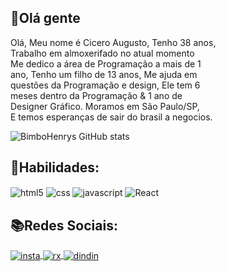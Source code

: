 ## 👋Olá gente
<p>Olá, Meu nome é Cicero Augusto, Tenho 38 anos, <br> Trabalho em almoxerifado no atual momento<br>Me dedico a área de Programação a mais de 1 <br>ano, Tenho um filho de 13 anos, Me ajuda em <br>questões da Programação e design, Ele tem 6 <br>meses dentro da Programação & 1 ano de <br>Designer Gráfico. Moramos em São Paulo/SP,<br>
E temos esperanças de sair do brasil a negocios.

![BimboHenrys GitHub stats](https://github-readme-stats.vercel.app/api?username=BimboHenrys&show_icons=true&theme=gruvbox)

## 🧾Habilidades:

<div id="div1" style="display: inline-block;"> 
<img align="center" alt="html5" src="https://img.shields.io/badge/HTML5-E34F26?style=for-the-badge&logo=html5&logoColor=white">

<img align="center" alt="css" src="https://img.shields.io/badge/CSS-239120?&style=for-the-badge&logo=css3&logoColor=white">

<img align="center" alt="javascript" src="https://img.shields.io/badge/JavaScript-F7DF1E?style=for-the-badge&logo=javascript&logoColor=black">

<img align="center" alt="React" src="https://img.shields.io/badge/React-20232A?style=for-the-badge&logo=react&logoColor=61DAFB">
</div>

## 📚Redes Sociais:

<div id="div2" style="display: inline-block;"> 
<a href="" target="blank">
<img align="center" alt="insta" src="https://img.shields.io/badge/Instagram-E4405F?style=for-the-badge&logo=instagram&logoColor=white">
<a>
<a href="https://www.twitch.tv/bimbohenrys" target="blank">
<img align="center" alt="rx" src="https://img.shields.io/badge/Twitch-9146FF?style=for-the-badge&logo=twitch&logoColor=white">
<a>
<a href="https://www.linkedin.com/in/cicero-augusto-7210462a3/" target="blank">
<img align="center" alt="dindin" src="https://img.shields.io/badge/LinkedIn-0077B5?style=for-the-badge&logo=linkedin&logoColor=white" url="(https://www.linkedin.com/in/cicero-augusto-7210462a3/)">
<div><a>
